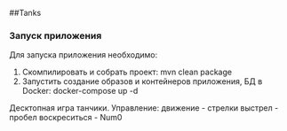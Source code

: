 ##Tanks

### Запуск приложения

Для запуска приложения необходимо:
1. Скомпилировать и собрать проект: mvn clean package
2. Запустить создание образов и контейнеров приложения, БД в Docker: docker-compose up -d

Десктопная игра танчики. 
Управление: 
движение - стрелки
выстрел - пробел
воскреситься - Num0
